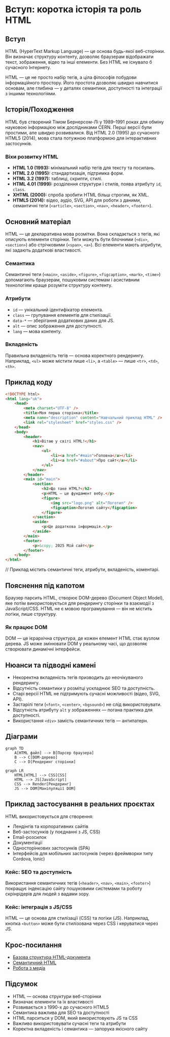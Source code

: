 # Вступ: коротка історія та роль HTML

## Вступ

HTML (HyperText Markup Language) — це основа будь-якої веб-сторінки. Він визначає структуру контенту, дозволяє браузерам відображати текст, зображення, відео та інші елементи. Без HTML не існувало б сучасного Інтернету.

HTML — це не просто набір тегів, а ціла філософія побудови інформаційного простору. Його простота дозволяє швидко навчитися основам, але глибина — у деталях семантики, доступності та інтеграції з іншими технологіями.

## Історія/Походження

HTML був створений Тімом Бернерсом-Лі у 1989–1991 роках для обміну науковою інформацією між дослідниками CERN. Перші версії були простими, але швидко розвивалися. Від HTML 2.0 (1995) до сучасного HTML5 (2014), мова стала потужною платформою для інтерактивних застосунків.

### Віхи розвитку HTML

-   **HTML 1.0 (1993):** мінімальний набір тегів для тексту та посилань.
-   **HTML 2.0 (1995):** стандартизація, підтримка форм.
-   **HTML 3.2 (1997):** таблиці, скрипти, стилі.
-   **HTML 4.01 (1999):** розділення структури і стилів, поява атрибуту `id`, `class`.
-   **XHTML (2000):** спроба зробити HTML більш строгим, як XML.
-   **HTML5 (2014):** відео, аудіо, SVG, API для роботи з даними, семантичні теги (`<article>`, `<section>`, `<nav>`, `<header>`, `<footer>`).

## Основний матеріал

HTML — це декларативна мова розмітки. Вона складається з тегів, які описують елементи сторінки. Теги можуть бути блочними (`<div>`, `<section>`) або стрічковими (`<span>`, `<a>`). Всі елементи мають атрибути, які задають додаткові властивості.

### Семантика

Семантичні теги (`<main>`, `<aside>`, `<figure>`, `<figcaption>`, `<mark>`, `<time>`) допомагають браузерам, пошуковим системам і асистивним технологіям краще розуміти структуру контенту.

### Атрибути

-   `id` — унікальний ідентифікатор елемента.
-   `class` — групування елементів для стилізації.
-   `data-*` — зберігання додаткових даних для JS.
-   `alt` — опис зображення для доступності.
-   `lang` — мова контенту.

### Вкладеність

Правильна вкладеність тегів — основа коректного рендерингу. Наприклад, `<ul>` може містити лише `<li>`, а `<table>` — лише `<tr>`, `<td>`, `<th>`.

## Приклад коду

```html
<!DOCTYPE html>
<html lang="uk">
    <head>
        <meta charset="UTF-8" />
        <title>Моя перша сторінка</title>
        <meta name="description" content="Навчальний приклад HTML" />
        <link rel="stylesheet" href="styles.css" />
    </head>
    <body>
        <header>
            <h1>Вітаю у світі HTML!</h1>
            <nav>
                <ul>
                    <li><a href="#main">Головна</a></li>
                    <li><a href="#about">Про сайт</a></li>
                </ul>
            </nav>
        </header>
        <main id="main">
            <section>
                <h2>Що таке HTML?</h2>
                <p>HTML — це фундамент вебу.</p>
                <figure>
                    <img src="logo.png" alt="Логотип" />
                    <figcaption>Логотип сайту</figcaption>
                </figure>
            </section>
            <aside>
                <p>Це додаткова інформація.</p>
            </aside>
        </main>
        <footer>
            <p>&copy; 2025 Мій сайт</p>
        </footer>
    </body>
</html>
```

// Приклад містить семантичні теги, атрибути, вкладеність, коментарі.

## Пояснення під капотом

Браузер парсить HTML, створює DOM-дерево (Document Object Model), яке потім використовується для рендерингу сторінки та взаємодії з JavaScript/CSS. HTML не є мовою програмування — він не містить логіки, лише структуру.

### Як працює DOM

DOM — це ієрархічна структура, де кожен елемент HTML стає вузлом дерева. JS може змінювати DOM у реальному часі, що дозволяє створювати динамічні інтерфейси.

## Нюанси та підводні камені

-   Некоректна вкладеність тегів призводить до неочікуваного рендерингу.
-   Відсутність семантики у розмітці ускладнює SEO та доступність.
-   Старі версії HTML не підтримують сучасні можливості (відео, SVG, API).
-   Застарілі теги (`<font>`, `<center>`, `<bgsound>`) не слід використовувати.
-   Відсутність атрибуту `alt` у зображеннях — погана практика для доступності.
-   Використання `<div>` замість семантичних тегів — антипатерн.

## Діаграми

```mermaid
graph TD
    A[HTML файл] --> B[Парсер браузера]
    B --> C[DOM-дерево]
    C --> D[Рендеринг сторінки]
```

```mermaid
graph LR
    HTML[HTML] --> CSS[CSS]
    HTML --> JS[JavaScript]
    CSS --> Render[Рендеринг]
    JS --> DOM[Маніпуляції DOM]
```

## Приклад застосування в реальних проєктах

HTML використовується для створення:

-   Лендінгів та корпоративних сайтів
-   Веб-застосунків (у поєднанні з JS, CSS)
-   Email-розсилок
-   Документації
-   Односторінкових застосунків (SPA)
-   Інтерфейсів для мобільних застосунків (через фреймворки типу Cordova, Ionic)

### Кейс: SEO та доступність

Використання семантичних тегів (`<header>`, `<nav>`, `<main>`, `<footer>`) покращує індексацію сайту пошуковими системами та роботу скрінрідерів для людей з вадами зору.

### Кейс: інтеграція з JS/CSS

HTML — це основа для стилізації (CSS) та логіки (JS). Наприклад, кнопка `<button>` може бути стилізована через CSS і керуватися через JS.

## Крос-посилання

-   [Базова структура HTML-документа](./02-basic-structure.md)
-   [Семантичний HTML](./03-semantic-tags.md)
-   [Робота з медіа](./05-media.md)

## Підсумок

-   HTML — основа структури веб-сторінки
-   Визначає елементи та їх властивості
-   Розвивається з 1990-х до сучасного HTML5
-   Семантика важлива для SEO та доступності
-   HTML парситься у DOM, який використовують JS та CSS
-   Важливо використовувати сучасні теги та атрибути
-   Коректна вкладеність і семантика — запорука якісного сайту
